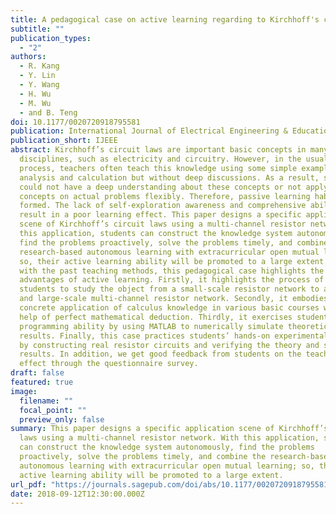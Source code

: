 ```yaml
---
title: A pedagogical case on active learning regarding to Kirchhoff's circuit laws
subtitle: ""
publication_types:
  - "2"
authors:
  - R. Kang
  - Y. Lin
  - Y. Wang
  - H. Wu
  - M. Wu
  - and B. Teng
doi: 10.1177/0020720918795581
publication: International Journal of Electrical Engineering & Education
publication_short: IJEEE
abstract: Kirchhoff’s circuit laws are important basic concepts in many basic
  disciplines, such as electricity and circuitry. However, in the usual teaching
  process, teachers often teach this knowledge using some simple examples of
  analysis and calculation but without deep discussions. As a result, students
  could not have a deep understanding about these concepts or not apply the
  concepts on actual problems flexibly. Therefore, passive learning habits are
  formed. The lack of self-exploration awareness and comprehensive ability would
  result in a poor learning effect. This paper designs a specific application
  scene of Kirchhoff’s circuit laws using a multi-channel resistor network. With
  this application, students can construct the knowledge system autonomously,
  find the problems proactively, solve the problems timely, and combine the
  research-based autonomous learning with extracurricular open mutual learning;
  so, their active learning ability will be promoted to a large extent. Compared
  with the past teaching methods, this pedagogical case highlights the following
  advantages of active learning. Firstly, it highlights the process of guiding
  students to study the object from a small-scale resistor network to a complex
  and large-scale multi-channel resistor network. Secondly, it embodies the
  concrete application of calculus knowledge in various basic courses with the
  help of perfect mathematical deduction. Thirdly, it exercises students’
  programming ability by using MATLAB to numerically simulate theoretical
  results. Finally, this case practices students’ hands-on experimental ability
  by constructing real resistor circuits and verifying the theory and simulation
  results. In addition, we get good feedback from students on the teaching
  effect through the questionnaire survey.
draft: false
featured: true
image:
  filename: ""
  focal_point: ""
  preview_only: false
summary: This paper designs a specific application scene of Kirchhoff’s circuit
  laws using a multi-channel resistor network. With this application, students
  can construct the knowledge system autonomously, find the problems
  proactively, solve the problems timely, and combine the research-based
  autonomous learning with extracurricular open mutual learning; so, their
  active learning ability will be promoted to a large extent.
url_pdf: "https://journals.sagepub.com/doi/abs/10.1177/0020720918795581"
date: 2018-09-12T12:30:00.000Z
---
```

